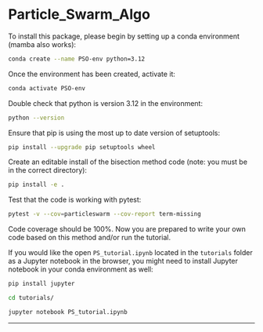 # Particle_Swarm_Algo

To install this package, please begin by setting up a conda environment (mamba also works):
```bash
conda create --name PSO-env python=3.12
```
Once the environment has been created, activate it:

```bash
conda activate PSO-env
```
Double check that python is version 3.12 in the environment:
```bash
python --version
```
Ensure that pip is using the most up to date version of setuptools:
```bash
pip install --upgrade pip setuptools wheel
```
Create an editable install of the bisection method code (note: you must be in the correct directory):
```bash
pip install -e .
```
Test that the code is working with pytest:
```bash
pytest -v --cov=particleswarm --cov-report term-missing
```
Code coverage should be 100%. Now you are prepared to write your own code based on this method and/or run the tutorial. 


If you would like the open `PS_tutorial.ipynb` located in the `tutorials` folder as a Jupyter notebook in the browser, you might need to install Jupyter notebook in your conda environment as well:
```bash
pip install jupyter
```
```bash
cd tutorials/
```
```bash
jupyter notebook PS_tutorial.ipynb
```
---
